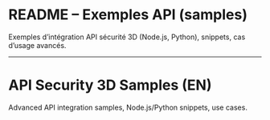 # README – Exemples API (samples)

Exemples d’intégration API sécurité 3D (Node.js, Python), snippets, cas d’usage avancés.

---

# API Security 3D Samples (EN)

Advanced API integration samples, Node.js/Python snippets, use cases.
